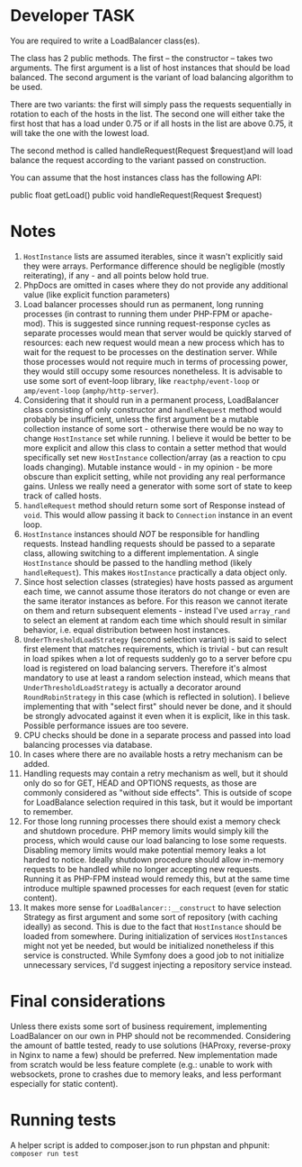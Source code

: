 # Developer TASK

You are required to write a LoadBalancer class(es).

The class has 2 public methods.
The first – the constructor – takes two arguments. The first argument is a list of host instances that should be load balanced.
The second argument is the variant of load balancing algorithm to be used.

There are two variants: the first will simply pass the requests sequentially in rotation to each of the hosts in the list.
The second one will either take the first host that has a load under 0.75 or if all hosts in the list are above 0.75, it
will take the one with the lowest load.

The second method is called handleRequest(Request $request)and will load balance the request according to the variant passed on construction.

You can assume that the host instances class has the following API:

public float getLoad()
public void handleRequest(Request $request)

# Notes

1. `HostInstance` lists are assumed iterables, since it wasn't explicitly said they were arrays. Performance difference
should be negligible (mostly reiterating), if any - and all points below hold true.
2. PhpDocs are omitted in cases where they do not provide any additional value (like explicit function parameters)
3. Load balancer processes should run as permanent, long running processes (in contrast to running them under PHP-FPM or
apache-mod). This is suggested since running request-response cycles as separate processes would mean that server
would be quickly starved of resources: each new request would mean a new process which has to wait for the request
to be processes on the destination server. While those processes would not require much in terms of processing power,
they would still occupy some resources nonetheless.
It is advisable to use some sort of event-loop library, like `reactphp/event-loop` or `amp/event-loop` (`amphp/http-server`).
4. Considering that it should run in a permanent process, LoadBalancer class consisting of only constructor and
`handleRequest` method would probably be insufficient, unless the first argument be a mutable collection instance of
some sort - otherwise there would be no way to change `HostInstance` set while running. I believe it would be better to be
more explicit and allow this class to contain a setter method that would specifically set new `HostInstance` collection/array
(as a reaction to cpu loads changing).
Mutable instance would - in my opinion - be more obscure than explicit setting, while not providing any real performance
gains. Unless we really need a generator with some sort of state to keep track of called hosts.
5. `handleRequest` method should return some sort of Response instead of `void`. This would allow passing it back to
`Connection` instance in an event loop.
6. `HostInstance` instances should *NOT* be responsible for handling requests. Instead handling requests should be passed
to a separate class, allowing switching to a different implementation. A single `HostInstance` should be passed to the
handling method (likely `handleRequest`). This makes `HostInstance` practically a data object only.
7. Since host selection classes (strategies) have hosts passed as argument each time, we cannot assume those iterators
do not change or even are the same iterator instances as before. For this reason we cannot iterate on them and return
subsequent elements - instead I've used `array_rand` to select an element at random each time which should result in
similar behavior, i.e. equal distribution between host instances.
8. `UnderThresholdLoadStrategy` (second selection variant) is said to select first element that matches requirements,
which is trivial - but can result in load spikes when a lot of requests suddenly go to a server before cpu load is registered
on load balancing servers. Therefore it's almost mandatory to use at least a random selection instead, which means
that `UnderThresholdLoadStrategy` is actually a decorator around `RoundRobinStrategy` in this case (which is reflected
in solution).
I believe implementing that with "select first" should never be done, and it should be strongly advocated against it
even when it is explicit, like in this task. Possible performance issues are too severe.
9. CPU checks should be done in a separate process and passed into load balancing processes via database.
10. In cases where there are no available hosts a retry mechanism can be added.
11. Handling requests may contain a retry mechanism as well, but it should only do so for GET, HEAD and OPTIONS requests,
as those are commonly considered as "without side effects". This is outside of scope for LoadBalance selection required
in this task, but it would be important to remember.
12. For those long running processes there should exist a memory check and shutdown procedure. PHP memory limits would
simply kill the process, which would cause our load balancing to lose some requests. Disabling memory limits would
make potential memory leaks a lot harded to notice. Ideally shutdown procedure should allow in-memory requests to be handled
while no longer accepting new requests.
Running it as PHP-FPM instead would remedy this, but at the same time introduce multiple spawned processes for each request
(even for static content).
13. It makes more sense for `LoadBalancer::__construct` to have selection Strategy as first argument and some sort of
repository (with caching ideally) as second. This is due to the fact that `HostInstance` should be loaded from somewhere.
During initialization of services `HostInstance`s might not yet be needed, but would be initialized nonetheless if
this service is constructed. While Symfony does a good job to not initialize unnecessary services, I'd suggest injecting
a repository service instead.

# Final considerations

Unless there exists some sort of business requirement, implementing LoadBalancer on our own in PHP should not be
recommended. Considering the amount of battle tested, ready to use solutions (HAProxy, reverse-proxy in Nginx to name
a few) should be preferred. New implementation made from scratch would be less feature complete (e.g.: unable to work
with websockets, prone to crashes due to memory leaks, and less performant especially for static content).

# Running tests

A helper script is added to composer.json to run phpstan and phpunit:
`composer run test`
